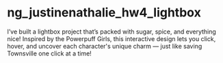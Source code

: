 # ng_justinenathalie_hw4_lightbox

I’ve built a lightbox project that’s packed with sugar, spice, and everything nice! 
Inspired by the Powerpuff Girls, this interactive design lets you click, hover, and uncover each character's unique charm — just like saving Townsville one click at a time!

